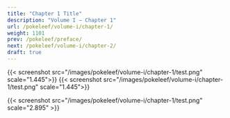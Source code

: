 ```yaml
---
title: "Chapter 1 Title"
description: "Volume I – Chapter 1"
url: /pokeleef/volume-i/chapter-1/
weight: 1101
prev: /pokeleef/preface/
next: /pokeleef/volume-i/chapter-2/
draft: true
---
```



<div style="display: flex; gap: 0; align-items: flex-start;">
  {{< screenshot src="/images/pokeleef/volume-i/chapter-1/test.png" scale="1.445">}}
  {{< screenshot src="/images/pokeleef/volume-i/chapter-1/test.png" scale="1.445">}}
</div>

{{< screenshot src="/images/pokeleef/volume-i/chapter-1/test.png" scale="2.895" >}}
